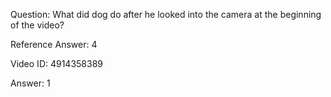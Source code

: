 Question: What did dog do after he looked into the camera at the beginning of the video?

Reference Answer: 4

Video ID: 4914358389

Answer: 1

